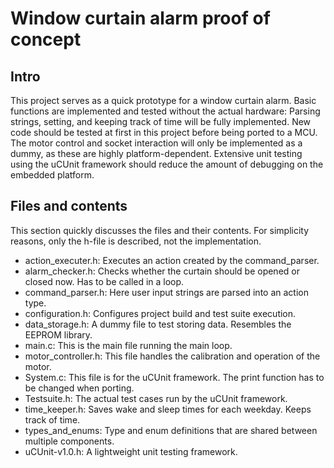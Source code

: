 # Window curtain alarm proof of concept


## Intro
This project serves as a quick prototype for a window curtain alarm.
Basic functions are implemented and tested without the actual hardware:
Parsing strings, setting, and keeping track of time will be fully implemented.
New code should be tested at first in this project before being ported to a MCU.
The motor control and socket interaction will only be implemented as a dummy, as these are highly platform-dependent.
Extensive unit testing using the uCUnit framework should reduce the amount of debugging on the embedded platform.

## Files and contents
This section quickly discusses the files and their contents.
For simplicity reasons, only the h-file is described, not the implementation.
* action_executer.h: Executes an action created by the command_parser.
* alarm_checker.h: Checks whether the curtain should be opened or closed now. Has to be called in a loop. 
* command_parser.h: Here user input strings are parsed into an action type.
* configuration.h: Configures project build and test suite execution.
* data_storage.h: A dummy file to test storing data. Resembles the EEPROM library. 
* main.c: This is the main file running the main loop.
* motor_controller.h: This file handles the calibration and operation of the motor.
* System.c: This file is for the uCUnit framework. The print function has to be changed when porting. 
* Testsuite.h: The actual test cases run by the uCUnit framework. 
* time_keeper.h: Saves wake and sleep times for each weekday. Keeps track of time.
* types_and_enums: Type and enum definitions that are shared between multiple components.
* uCUnit-v1.0.h: A lightweight unit testing framework.